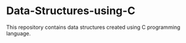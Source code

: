 # Data-Structures-using-C
This repository contains data structures created using C programming language.
